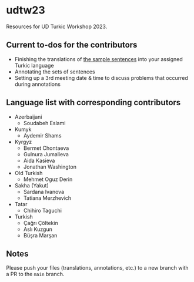 # udtw23

Resources for UD Turkic Workshop 2023.

## Current to-dos for the contributors

- Finishing the translations of [the sample sentences](https://github.com/ud-turkic/udtw23/wiki/initial-20-turkish-sentences) into your assigned Turkic language
- Annotating the sets of sentences
- Setting up a 3rd meeting date & time to discuss problems that occurred during annotations

## Language list with corresponding contributors

- Azerbaijani
    - Soudabeh Eslami
- Kumyk
    - Aydemir Shams
- Kyrgyz
    - Bermet Chontaeva
    - Gulnura Jumalieva
    - Aida Kasieva
    - Jonathan Washington
- Old Turkish
    - Mehmet Oguz Derin
- Sakha (Yakut)
    - Sardana Ivanova
    - Tatiana Merzhevich
- Tatar
    - Chihiro Taguchi
- Turkish
    - Çağrı Çöltekin
    - Aslı Kuzgun
    - Büşra Marşan

## Notes

Please push your files (translations, annotations, etc.) to a new branch with a PR to the `main` branch.
